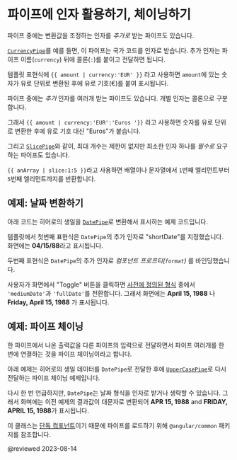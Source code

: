 <!--
# Transforming data with parameters and chained pipes
-->
# 파이프에 인자 활용하기, 체이닝하기

<!--
Some pipes have _optional_ parameters to fine-tune the pipe's output.

For example, the [`CurrencyPipe`](api/common/CurrencyPipe 'API reference') accepts a country code as a parameter.
To specify the parameter, follow the pipe name (`currency`) with a colon (`:`) and the parameter value (a country code).

The template expression `{{ amount | currency:'EUR' }}` displays the amount, prefixed with the Euros symbol (€).

Some pipes accept multiple _optional_ parameters. Pass each parameter to the pipe, separated by colons.

For example, `{{ amount | currency:'EUR':'Euros '}}` displays the amount with the label "Euros" (the second parameter) instead of the Euros symbol.

Some pipes, such as [`SlicePipe`](/api/common/SlicePipe 'API reference for SlicePipe'), _require_ at least one parameter and may allow more _optional_ parameters.

The expression `{{ anArray | slice:1:5 }}` displays a new string containing a subset of the elements starting with element `1` and ending with element `5`.
-->
파이프 중에는 변환값을 조정하는 인자를 _추가로_ 받는 파이프도 있습니다.

[`CurrencyPipe`](api/common/CurrencyPipe 'API reference')를 예를 들면, 이 파이프는 국가 코드를 인자로 받습니다.
추가 인자는 파이프 이름(`currency`) 뒤에 콜론(`:`)를 붙이고 전달하면 됩니다.

템플릿 표현식에  `{{ amount | currency:'EUR' }}` 라고 사용하면 `amount`에 있는 숫자가 유로 단위로 변환된 후에 유로 기호(€)를 붙여 표시됩니다.

파이프 중에는 _추가_ 인자를 여러개 받는 파이프도 있습니다.
개별 인자는 콜론으로 구분합니다.

그래서 `{{ amount | currency:'EUR':'Euros '}}` 라고 사용하면 숫자를 유로 단위로 변환한 후에 유로 기호 대신 "Euros"가 붙습니다.

그리고 [`SlicePipe`](/api/common/SlicePipe "API reference for SlicePipe")와 같이, 최대 개수는 제한이 없지만 최소한 인자 하나를 _필수로_ 요구하는 파이프도 있습니다.

`{{ anArray | slice:1:5 }}`라고 사용하면 배열이나 문자열에서 `1`번째 엘리먼트부터 `5`번째 엘리먼트까지를 반환합니다.


<!--
## Example: Formatting a date
-->
## 예제: 날짜 변환하기

<!--
The following example demonstrates two ways to format a hero's birthdate with the [`DatePipe`](api/common/DatePipe 'API reference').

<code-tabs>
    <code-pane header="birthday-formatting.component.html (template)" path="pipes/src/app/birthday-formatting.component.html"></code-pane>
    <code-pane header="birthday-formatting.component.ts (class)" path="pipes/src/app/birthday-formatting.component.ts"></code-pane>
</code-tabs>

In the template, the first expression passes the birthdate to the `DatePipe` _with a literal_ date format parameter, "shortDate". The output is **04/15/88**.

The second expression passes the birthdate to the `DatePipe` with a date format parameter _bound to a component property_ (`format`).

Clicking the "Toggle" button switches that property value between two of the [many possible pre-defined formats](api/common/DatePipe#pre-defined-format-options), `'mediumDate'` and `'fullDate'`. The output is either **April 15, 1988** or **Friday, April 15, 1988**.

The page displays the birthdate in the specified format.
-->
아래 코드는 히어로의 생일을 [`DatePipe`](api/common/DatePipe "API reference")로 변환해서 표시하는 예제 코드입니다.

<code-tabs>
    <code-pane header="birthday-formatting.component.html (템플릿)" path="pipes/src/app/birthday-formatting.component.html"></code-pane>
    <code-pane header="birthday-formatting.component.ts (클래스)" path="pipes/src/app/birthday-formatting.component.ts"></code-pane>
</code-tabs>

템플릿에서 첫번째 표현식은 `DatePipe`의 추가 인자로 "shortDate"를 지정했습니다. 화면에는 **04/15/88**라고 표시됩니다.

두번째 표현식은 `DatePipe`의 추가 인자로 *컴포넌트 프로프티(`format`)* 를 바인딩했습니다.

사용자가 화면에서 "Toggle" 버튼을 클릭하면 [사전에 정의된 형식](api/common/DatePipe#pre-defined-format-options) 중에서 `'mediumDate'`과 `'fullDate'`를 전환합니다.
그래서 화면에는 **April 15, 1988** 나 **Friday, April 15, 1988** 가 표시됩니다.


<!--
## Example: Chaining two pipes together
-->
## 예제: 파이프 체이닝

<!--
Connect multiple pipes, using "pipe chaining syntax", so that the output of one pipe becomes the input to the next.

The following example passes the birthdate to the `DatePipe` and then forwards the result to the [`UpperCasePipe`](api/common/UpperCasePipe 'API reference') pipe, using "pipe chaining syntax".

Once again, it demonstrates the `DatePipe` both _with_ and _without_ a format parameter. Note that both results (**APR 15, 1988** and **FRIDAY, APRIL 15, 1988**) are in uppercase.

<code-tabs>
    <code-pane header="birthday-pipe-chaining.component.html (template)" path="pipes/src/app/birthday-pipe-chaining.component.html"></code-pane>
    <code-pane header="birthday-pipe-chaining.component.ts (class)" path="pipes/src/app/birthday-pipe-chaining.component.ts"></code-pane>
</code-tabs>

Switch to the class file to see that this is a [standalone component](guide/standalone-components); it imports the two pipes from `@angular/common`, the source of all built-in pipes.
-->
한 파이프에서 나온 출력값을 다른 파이프의 입력으로 전달하면서 파이프 여러개를 한 번에 연결하는 것을 파이프 체이닝이라고 합니다.

아레 예제는 히어로의 생일 데이터를 `DatePipe`로 전달한 후에 [`UpperCasePipe`](api/common/UpperCasePipe "API reference")로 다시 전달하는 파이프 체이닝 예제입니다.

다시 한 번 언급하지만, `DatePipe`는 날짜 형식을 인자로 받거나 생략할 수 있습니다.
그래서 화며에는 이전 예제의 결과값이 대문자로 변환되어 **APR 15, 1988** and **FRIDAY, APRIL 15, 1988**가 표시됩니다.

<code-tabs>
    <code-pane header="birthday-pipe-chaining.component.html (템플릿)" path="pipes/src/app/birthday-pipe-chaining.component.html"></code-pane>
    <code-pane header="birthday-pipe-chaining.component.ts (클래스)" path="pipes/src/app/birthday-pipe-chaining.component.ts"></code-pane>
</code-tabs>

이 클래스는 [단독 컴포넌트](guide/standalone-components)이기 때문에 파이프를 로드하기 위해 `@angular/common` 패키지를 참조합니다.


@reviewed 2023-08-14
